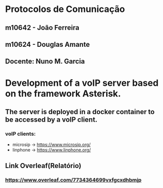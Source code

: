 # Protocolos de Comunicação
## m10642 - João Ferreira
## m10624 - Douglas Amante
## Docente: Nuno M. Garcia


# Development of a voIP server based on the framework Asterisk. 
## The server is deployed in a docker container to be accessed by a voIP client.
### voIP clients:
- microsip -> https://www.microsip.org/
- linphone -> https://www.linphone.org/

## Link Overleaf(Relatório)
### https://www.overleaf.com/7734364699vxfgcxdhbmjp

